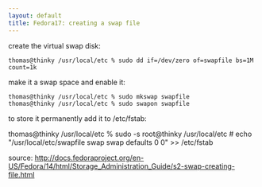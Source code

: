 ```yaml
---
layout: default
title: Fedora17: creating a swap file
---
```


create the virtual swap disk:

    thomas@thinky /usr/local/etc % sudo dd if=/dev/zero of=swapfile bs=1M count=1k

make it a swap space and enable it:

    thomas@thinky /usr/local/etc % sudo mkswap swapfile
    thomas@thinky /usr/local/etc % sudo swapon swapfile

to store it permanently add it to /etc/fstab:

thomas@thinky /usr/local/etc % sudo -s
root@thinky /usr/local/etc # echo "/usr/local/etc/swapfile swap swap defaults 0 0" >> /etc/fstab

source:
http://docs.fedoraproject.org/en-US/Fedora/14/html/Storage_Administration_Guide/s2-swap-creating-file.html
